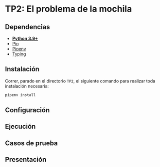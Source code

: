 # TP2: El problema de la mochila

## Dependencias
* **[Python 3.9+](https://www.python.org/downloads/)**
* [Pip](https://pip.pypa.io/en/stable/installation/)
* [Pipenv](https://pipenv.pypa.io/en/latest/)
* [Typing](https://pypi.org/project/typing/)

## Instalación
Correr, parado en el directorio `TP2`, el siguiente comando para realizar toda instalación necesaria:
```sh
pipenv install
```

## Configuración

## Ejecución


## Casos de prueba

## Presentación
